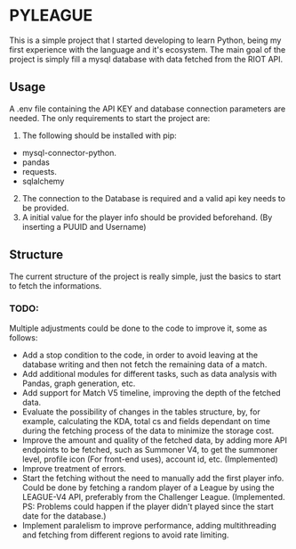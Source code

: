 # PYLEAGUE

This is a simple project that I started developing to learn Python, being my first experience with the language and it's ecosystem.
The main goal of the project is simply fill a mysql database with data fetched from the RIOT API.

## Usage

A .env file containing the API KEY and database connection parameters are needed.
The only requirements to start the project are:

1. The following should be installed with pip:

- mysql-connector-python.
- pandas
- requests.
- sqlalchemy

2. The connection to the Database is required and a valid api key needs to be provided.
3. A initial value for the player info should be provided beforehand. (By inserting a PUUID and Username)

## Structure

The current structure of the project is really simple, just the basics to start to fetch the informations.

### TODO:

Multiple adjustments could be done to the code to improve it, some as follows:

- Add a stop condition to the code, in order to avoid leaving at the database writing and then not fetch the remaining data of a match.
- Add additional modules for different tasks, such as data analysis with Pandas, graph generation, etc.
- Add support for Match V5 timeline, improving the depth of the fetched data.
- Evaluate the possibility of changes in the tables structure, by, for example, calculating the KDA, total cs and fields dependant on time during the fetching process of the data to minimize the storage cost.
- Improve the amount and quality of the fetched data, by adding more API endpoints to be fetched, such as Summoner V4, to get the summoner level, profile icon (For front-end uses), account id, etc. (Implemented)
- Improve treatment of errors.
- Start the fetching without the need to manually add the first player info. Could be done by fetching a random player of a League by using the LEAGUE-V4 API, preferably from the Challenger League. (Implemented. PS: Problems could happen if the player didn't played since the start date for the database.)
- Implement paralelism to improve performance, adding multithreading and fetching from different regions to avoid rate limiting.
